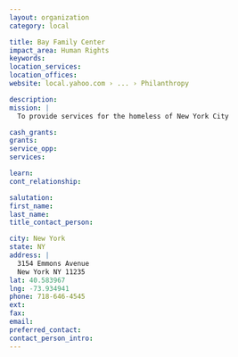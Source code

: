 ```yaml
---
layout: organization
category: local

title: Bay Family Center
impact_area: Human Rights
keywords: 
location_services: 
location_offices: 
website: local.yahoo.com › ... › Philanthropy‎

description: 
mission: |
  To provide services for the homeless of New York City

cash_grants: 
grants: 
service_opp: 
services: 

learn: 
cont_relationship: 

salutation: 
first_name: 
last_name: 
title_contact_person: 

city: New York
state: NY
address: |
  3154 Emmons Avenue  
  New York NY 11235
lat: 40.583967
lng: -73.934941
phone: 718-646-4545
ext: 
fax: 
email: 
preferred_contact: 
contact_person_intro: 
---
```

